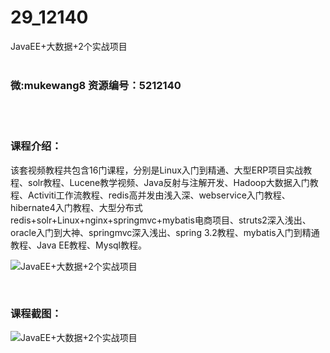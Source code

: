 # 29_12140
JavaEE+大数据+2个实战项目
<br/></br>
<h3>微:mukewang8 资源编号：5212140</h3>
<br/></br>
<h3>课程介绍：</h3>
<p>该套视频教程共包含16门课程，分别是Linux入门到精通、大型ERP项目实战教程、solr教程、Lucene教学视频、Java反射与注解开发、Hadoop<a title="查看与 大数据 相关的文章" target="_blank">大数据</a>入门教程、Activiti工作流教程、redis高并发由浅入深、webservice入门教程、hibernate4入门教程、大型分布式redis+solr+Linux+nginx+springmvc+mybatis电商项目、struts2深入浅出、oracle入门到大神、springmvc深入浅出、spring 3.2教程、mybatis入门到精通教程、Java EE教程、Mysql教程。</p>
<p><img src="https://www.ko996.com/wp-content/uploads/img/2020/04/2-55-300x208.png" alt="JavaEE+大数据+2个实战项目"></p>
<p>&nbsp;</p>
<div class="info-desc">
<h3>课程截图：</h3>
<p><img src="https://www.ko996.com/wp-content/uploads/img/2020/04/1-83.png" alt="JavaEE+大数据+2个实战项目"></p>


			
<p>&nbsp;</p>
</div>
